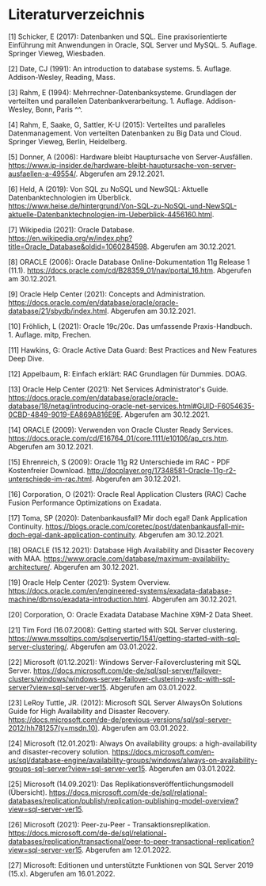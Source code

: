# Literaturverzeichnis

[1]	Schicker, E (2017): Datenbanken und SQL. Eine praxisorientierte Einführung mit Anwendungen in Oracle, SQL Server und MySQL. 5. Auflage. Springer Vieweg, Wiesbaden.

[2]	Date, CJ (1991): An introduction to database systems. 5. Auflage. Addison-Wesley, Reading, Mass.

[3]	Rahm, E (1994): Mehrrechner-Datenbanksysteme. Grundlagen der verteilten und parallelen Datenbankverarbeitung. 1. Auflage. Addison-Wesley, Bonn, Paris ^^.

[4]	Rahm, E, Saake, G, Sattler, K-U (2015): Verteiltes und paralleles Datenmanagement. Von verteilten Datenbanken zu Big Data und Cloud. Springer Vieweg, Berlin, Heidelberg.

[5]	Donner, A (2006): Hardware bleibt Hauptursache von Server-Ausfällen. https://www.ip-insider.de/hardware-bleibt-hauptursache-von-server-ausfaellen-a-49554/. Abgerufen am 29.12.2021.

[6]	Held, A (2019): Von SQL zu NoSQL und NewSQL: Aktuelle Datenbanktechnologien im Überblick. https://www.heise.de/hintergrund/Von-SQL-zu-NoSQL-und-NewSQL-aktuelle-Datenbanktechnologien-im-Ueberblick-4456160.html.

[7]	Wikipedia (2021): Oracle Database. https://en.wikipedia.org/w/index.php?title=Oracle_Database&oldid=1060284598. Abgerufen am 30.12.2021.

[8]	ORACLE (2006): Oracle Database Online-Dokumentation 11g Release 1 (11.1). https://docs.oracle.com/cd/B28359_01/nav/portal_16.htm. Abgerufen am 30.12.2021.

[9]	Oracle Help Center (2021): Concepts and Administration. https://docs.oracle.com/en/database/oracle/oracle-database/21/sbydb/index.html. Abgerufen am 30.12.2021.

[10]	Fröhlich, L (2021): Oracle 19c/20c. Das umfassende Praxis-Handbuch. 1. Auflage. mitp, Frechen.

[11]	Hawkins, G: Oracle Active Data Guard: Best Practices and New Features Deep Dive.

[12]	Appelbaum, R: Einfach erklärt: RAC Grundlagen für Dummies. DOAG.

[13]	Oracle Help Center (2021): Net Services Administrator's Guide. https://docs.oracle.com/en/database/oracle/oracle-database/18/netag/introducing-oracle-net-services.html#GUID-F6054635-0CBD-4849-9019-EA869A816E9E. Abgerufen am 30.12.2021.

[14]	ORACLE (2009): Verwenden von Oracle Cluster Ready Services. https://docs.oracle.com/cd/E16764_01/core.1111/e10106/ap_crs.htm. Abgerufen am 30.12.2021.

[15]	Ehrenreich, S (2009): Oracle 11g R2 Unterschiede im RAC - PDF Kostenfreier Download. http://docplayer.org/17348581-Oracle-11g-r2-unterschiede-im-rac.html. Abgerufen am 30.12.2021.

[16]	Corporation, O (2021): Oracle Real Application Clusters (RAC) Cache Fusion Performance Optimizations on Exadata.

[17]	Toma, SP (2020): Datenbankausfall? Mir doch egal! Dank Application Continuity. https://blogs.oracle.com/coretec/post/datenbankausfall-mir-doch-egal-dank-application-continuity. Abgerufen am 30.12.2021.

[18]	ORACLE (15.12.2021): Database High Availability and Disaster Recovery with MAA. https://www.oracle.com/database/maximum-availability-architecture/. Abgerufen am 30.12.2021.

[19]	Oracle Help Center (2021): System Overview. https://docs.oracle.com/en/engineered-systems/exadata-database-machine/dbmso/exadata-introduction.html. Abgerufen am 30.12.2021.

[20]	Corporation, O: Oracle Exadata Database Machine X9M-2 Data Sheet.

[21]	Tim Ford (16.07.2008): Getting started with SQL Server clustering. https://www.mssqltips.com/sqlservertip/1541/getting-started-with-sql-server-clustering/. Abgerufen am 03.01.2022.

[22]	Microsoft (01.12.2021): Windows Server-Failoverclustering mit SQL Server. https://docs.microsoft.com/de-de/sql/sql-server/failover-clusters/windows/windows-server-failover-clustering-wsfc-with-sql-server?view=sql-server-ver15. Abgerufen am 03.01.2022.

[23]	LeRoy Tuttle, JR. (2012): Microsoft SQL Server AlwaysOn Solutions Guide for High Availability and Disaster Recovery. https://docs.microsoft.com/de-de/previous-versions/sql/sql-server-2012/hh781257(v=msdn.10). Abgerufen am 03.01.2022.

[24]	Microsoft (12.01.2021): Always On availability groups: a high-availability and disaster-recovery solution. https://docs.microsoft.com/en-us/sql/database-engine/availability-groups/windows/always-on-availability-groups-sql-server?view=sql-server-ver15. Abgerufen am 03.01.2022.

[25]	Microsoft (14.09.2021): Das Replikationsveröffentlichungsmodell (Übersicht). https://docs.microsoft.com/de-de/sql/relational-databases/replication/publish/replication-publishing-model-overview?view=sql-server-ver15.

[26]	Microsoft (2021): Peer-zu-Peer - Transaktionsreplikation. https://docs.microsoft.com/de-de/sql/relational-databases/replication/transactional/peer-to-peer-transactional-replication?view=sql-server-ver15. Abgerufen am 12.01.2022.

[27]	Microsoft: Editionen und unterstützte Funktionen von SQL Server 2019 (15.x). Abgerufen am 16.01.2022.
